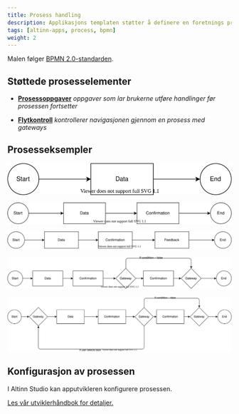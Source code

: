 ```yaml
---
title: Prosess handling
description: Applikasjons templaten støtter å definere en foretnings prosess for digitale tjenester
tags: [altinn-apps, process, bpmn]
weight: 2
---
```


Malen følger [BPMN 2.0-standarden](https://www.bpmn.org/).

## Støttede prosesselementer

* [__Prosessoppgaver__](tasks) _oppgaver som lar brukerne utføre handlinger før prosessen fortsetter_

* [__Flytkontroll__](flowcontrol) _kontrollerer navigasjonen gjennom en prosess med gateways_

## Prosesseksempler

![Enkel prosess](process1.drawio.svg "En prosess med en dataoppgave")

![Enkel prosess](process2.drawio.svg "En prosess med data- og bekreftelsesoppgaver")

![Enkel prosess](process3.drawio.svg "En prosess med data-, bekreftelses- og tilbakemeldingsoppgave")

![Enkel prosess](process4.drawio.svg "En prosess med data og bekreftelser og valgfri bekreftelse")

![Enkel prosess](process5.drawio.svg "En prosess med data og bekreftelse og valgfri bekreftelse med mulighet til å gå tilbake til dataoppgaven")

## Konfigurasjon av prosessen

I Altinn Studio kan apputvikleren konfigurere prosessen.

[Les vår utviklerhåndbok for detaljer.](../../../../app/development/configuration/process/)